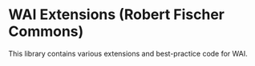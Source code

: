 WAI Extensions (Robert Fischer Commons)
==========================================

This library contains various extensions and best-practice code for WAI.
